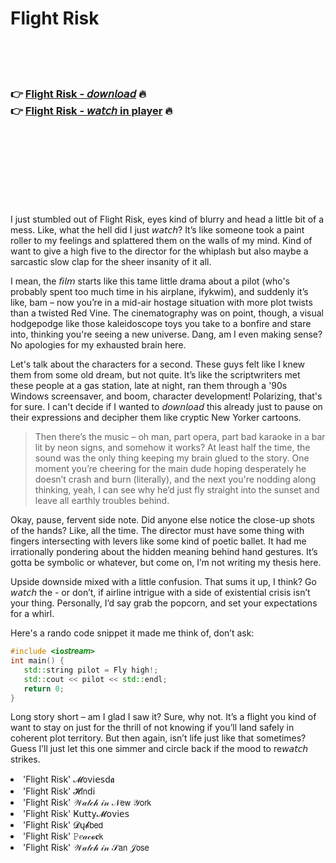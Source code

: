 <h1>Flight Risk</h1>

<br><br><br>

<h3>👉 <a href="https://Clayos-nosubtplugex1972.github.io/mffwforlll/">Flight Risk - 𝘥𝘰𝘸𝘯𝘭𝘰𝘢𝘥</a> 🔥<br>
👉 <a href="https://Clayos-nosubtplugex1972.github.io/mffwforlll/">Flight Risk - 𝘸𝘢𝘵𝘤𝘩 in player</a> 🔥
</h3>



<br><br><br><br><br><br><br>


I just stumbled out of Flight Risk, eyes kind of blurry and head a little bit of a mess. Like, what the hell did I just 𝘸𝘢𝘵𝘤𝘩? It’s like someone took a paint roller to my feelings and splattered them on the walls of my mind. Kind of want to give a high five to the director for the whiplash but also maybe a sarcastic slow clap for the sheer insanity of it all.

I mean, the 𝘧𝘪𝘭𝘮 starts like this tame little drama about a pilot (who's probably spent too much time in his airplane, ifykwim), and suddenly it’s like, bam – now you’re in a mid-air hostage situation with more plot twists than a twisted Red Vine. The cinematography was on point, though, a visual hodgepodge like those kaleidoscope toys you take to a bonfire and stare into, thinking you're seeing a new universe. Dang, am I even making sense? No apologies for my exhausted brain here.

Let's talk about the characters for a second. These guys felt like I knew them from some old dream, but not quite. It’s like the scriptwriters met these people at a gas station, late at night, ran them through a '90s Windows screensaver, and boom, character development! Polarizing, that's for sure. I can't decide if I wanted to 𝘥𝘰𝘸𝘯𝘭𝘰𝘢𝘥 this   already just to pause on their expressions and decipher them like cryptic New Yorker cartoons.

> Then there’s the music – oh man, part opera, part bad karaoke in a bar lit by neon signs, and somehow it works? At least half the time, the sound was the only thing keeping my brain glued to the story. One moment you’re cheering for the main dude hoping desperately he doesn’t crash and burn (literally), and the next you're nodding along thinking, yeah, I can see why he’d just fly straight into the sunset and leave all earthly troubles behind.

Okay, pause, fervent side note. Did anyone else notice the close-up shots of the hands? Like, all the time. The director must have some thing with fingers intersecting with levers like some kind of poetic ballet. It had me irrationally pondering about the hidden meaning behind hand gestures. It’s gotta be symbolic or whatever, but come on, I’m not writing my thesis here.

Upside downside mixed with a little confusion. That sums it up, I think? Go 𝘸𝘢𝘵𝘤𝘩 the   - or don’t, if airline intrigue with a side of existential crisis isn’t your thing. Personally, I’d say grab the popcorn, and set your expectations for a whirl.

Here's a rando code snippet it made me think of, don’t ask:

```cpp
#include <io𝘴𝘵𝘳𝘦𝘢𝘮>
int main() {
   std::string pilot = Fly high!;
   std::cout << pilot << std::endl;
   return 0;
}
```

Long story short – am I glad I saw it? Sure, why not. It’s a flight you kind of want to stay on just for the thrill of not knowing if you’ll land safely in coherent plot territory. But then again, isn’t life just like that sometimes? Guess I’ll just let this one simmer and circle back if the mood to re𝘸𝘢𝘵𝘤𝘩 strikes.

<li>'Flight Risk' 𝓜𝗈ν𝗂𝖾𝗌ԁ𝖆</li>
<li>'Flight Risk' 𝓗𝗂𝗇ԁ𝗂</li>
<li>'Flight Risk' 𝒲𝒶𝓉𝒸𝒽 𝒾𝓃 𝒩𝖾𝗐 𝒴𝗈𝗋𝗄</li>
<li>'Flight Risk' Ҝ𝗎𝗍𝗍𝗒𝓜𝗈ν𝗂𝖾𝗌</li>
<li>'Flight Risk' 𝓓ų𝓫𝖻𝖾𝖽</li>
<li>'Flight Risk' 𝙿𝑒𝒶𝒸𝓸𝐜𝗄</li>
<li>'Flight Risk' 𝒲𝒶𝓉𝒸𝒽 𝒾𝓃 𝒮𝖺𝗇 𝒥𝗈𝗌𝖾</li>
